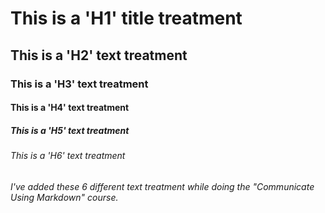 # This is a 'H1' title treatment
## This is a 'H2' text treatment
### This is a 'H3' text treatment
#### This is a 'H4' text treatment
##### This is a 'H5' text treatment
###### This is a 'H6' text treatment

*I've added these 6 different text treatment while doing the "Communicate Using Markdown" course.*
